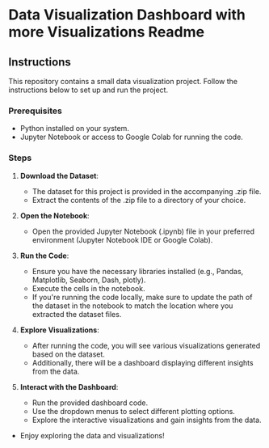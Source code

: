 # Data Visualization Dashboard with more Visualizations Readme

## Instructions

This repository contains a small data visualization project. Follow the instructions below to set up and run the project.

### Prerequisites
- Python installed on your system.
- Jupyter Notebook or access to Google Colab for running the code.

### Steps

1. **Download the Dataset**: 
   - The dataset for this project is provided in the accompanying .zip file.
   - Extract the contents of the .zip file to a directory of your choice.

2. **Open the Notebook**:
   - Open the provided Jupyter Notebook (.ipynb) file in your preferred environment (Jupyter Notebook IDE or Google Colab).

3. **Run the Code**:
   - Ensure you have the necessary libraries installed (e.g., Pandas, Matplotlib, Seaborn, Dash, plotly).
   - Execute the cells in the notebook.
   - If you're running the code locally, make sure to update the path of the dataset in the notebook to match the location where you extracted the dataset files.

4. **Explore Visualizations**:
   - After running the code, you will see various visualizations generated based on the dataset.
   - Additionally, there will be a dashboard displaying different insights from the data.

5. **Interact with the Dashboard**:
   - Run the provided dashboard code.
   - Use the dropdown menus to select different plotting options.
   - Explore the interactive visualizations and gain insights from the data.

- Enjoy exploring the data and visualizations!
